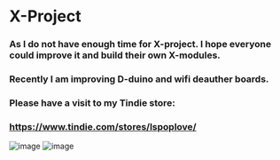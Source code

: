 # X-Project
### As I do not have enough time for X-project. I hope everyone could improve it and build their own X-modules.
### Recently I am improving D-duino and wifi deauther boards.
### Please have a visit to my Tindie store:
### https://www.tindie.com/stores/lspoplove/
![image](https://github.com/lspoplove/D-duino/blob/master/Documents/X-project.jpg)
![image](https://github.com/lspoplove/D-duino/blob/master/Documents/X-OLED.jpg)

